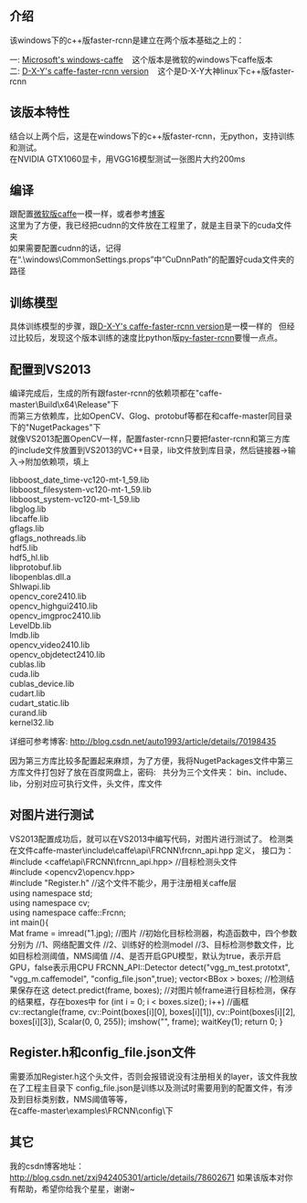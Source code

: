## 介绍
该windows下的c++版faster-rcnn是建立在两个版本基础之上的：

一: [Microsoft's windows-caffe](https://github.com/Microsoft/caffe) 
    这个版本是微软的windows下caffe版本    
二: [D-X-Y's caffe-faster-rcnn version](https://github.com/D-X-Y/caffe-faster-rcnn/tree/dev) 
    这个是D-X-Y大神linux下c++版faster-rcnn
    
## 该版本特性
结合以上两个后，这是在windows下的c++版faster-rcnn，无python，支持训练和测试。   
在NVIDIA GTX1060显卡，用VGG16模型测试一张图片大约200ms

## 编译
跟配置[微软版caffe](https://github.com/Microsoft/caffe)一模一样，或者参考[博客](http://www.cnblogs.com/love6tao/p/5706830.html)  
这里为了方便，我已经把cudnn的文件放在工程里了，就是主目录下的cuda文件夹  
如果需要配置cudnn的话，记得在“.\windows\CommonSettings.props”中“CuDnnPath”的配置好cuda文件夹的路径

## 训练模型
具体训练模型的步骤，跟[D-X-Y's caffe-faster-rcnn version](https://github.com/D-X-Y/caffe-faster-rcnn/tree/dev)是一模一样的  
但经过比较后，发现这个版本训练的速度比python版[py-faster-rcnn](https://github.com/rbgirshick/py-faster-rcnn)要慢一点点。

## 配置到VS2013
编译完成后，生成的所有跟faster-rcnn的依赖项都在"caffe-master\Build\x64\Release\"下  
而第三方依赖库，比如OpenCV、Glog、protobuf等都在和caffe-master同目录下的"NugetPackages\"下  
就像VS2013配置OpenCV一样，配置faster-rcnn只要把faster-rcnn和第三方库的include文件放置到VS2013的VC++目录，lib文件放到库目录，然后链接器->输入->附加依赖项，填上

libboost_date_time-vc120-mt-1_59.lib  
libboost_filesystem-vc120-mt-1_59.lib  
libboost_system-vc120-mt-1_59.lib  
libglog.lib  
libcaffe.lib  
gflags.lib  
gflags_nothreads.lib  
hdf5.lib  
hdf5_hl.lib  
libprotobuf.lib  
libopenblas.dll.a  
Shlwapi.lib  
opencv_core2410.lib  
opencv_highgui2410.lib  
opencv_imgproc2410.lib  
LevelDb.lib  
lmdb.lib  
opencv_video2410.lib  
opencv_objdetect2410.lib  
cublas.lib  
cuda.lib  
cublas_device.lib  
cudart.lib  
cudart_static.lib  
curand.lib  
kernel32.lib  

详细可参考博客: http://blog.csdn.net/auto1993/article/details/70198435  

因为第三方库比较多配置起来麻烦，为了方便，我将NugetPackages文件中第三方库文件打包好了放在百度网盘上，密码:   
共分为三个文件夹： bin、include、lib，分别对应可执行文件，头文件，库文件

## 对图片进行测试
VS2013配置成功后，就可以在VS2013中编写代码，对图片进行测试了。 检测类在文件caffe-master\include\caffe\api\FRCNN\frcnn_api.hpp 定义，
接口为：  
#include <caffe\api\FRCNN\frcnn_api.hpp>  //目标检测头文件  
#include <opencv2\opencv.hpp>   
#include "Register.h"           //这个文件不能少，用于注册相关caffe层  
using namespace std;  
using namespace cv;  
using namespace caffe::Frcnn;  
int main(){  
        Mat frame = imread("1.jpg);  //图片
	//初始化目标检测器，构造函数中，四个参数分别为
	//1、网络配置文件
	//2、训练好的检测model
	//3、目标检测参数文件，比如目标检测阈值，NMS阈值
	//4、是否开启GPU模型，默认为true，表示开启GPU，false表示用CPU
	FRCNN_API::Detector detect("vgg_m_test.prototxt", "vgg_m.caffemodel", "config_file.json",true);
	vector<BBox<float> > boxes;  //检测结果保存在这
	detect.predict(frame, boxes);    //对图片帧frame进行目标检测，保存的结果框，存在boxes中
	for (int i = 0; i < boxes.size(); i++)   //画框
		cv::rectangle(frame, cv::Point(boxes[i][0], boxes[i][1]), cv::Point(boxes[i][2], boxes[i][3]), Scalar(0, 0, 255));
	imshow("", frame);
	waitKey(1);
	return 0;
}

## Register.h和config_file.json文件
需要添加Register.h这个头文件，否则会报错说没有注册相关的layer，该文件我放在了工程主目录下
config_file.json是训练以及测试时需要用到的配置文件，有涉及到目标类别数，NMS阈值等等，  
在caffe-master\examples\FRCNN\config\下


## 其它
我的csdn博客地址：http://blog.csdn.net/zxj942405301/article/details/78602671
如果该版本对你有帮助，希望你给我个星星，谢谢~

